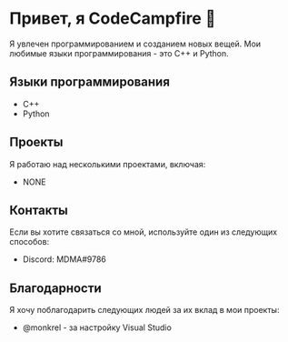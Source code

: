 <h1>Привет, я CodeCampfire 👋</h1>
Я увлечен программированием и созданием новых вещей. Мои любимые языки программирования - это C++ и Python.

<h2>Языки программирования</h2>

 - C++<br>
 - Python
<h2>Проекты</h2>
Я работаю над несколькими проектами, включая:

 - NONE
<h2>Контакты</h2>
Если вы хотите связаться со мной, используйте один из следующих способов:


 - Discord: MDMA#9786

<h2>Благодарности</h2>
Я хочу поблагодарить следующих людей за их вклад в мои проекты:

 - @monkrel - за настройку Visual Studio
